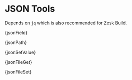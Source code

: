 # JSON Tools

Depends on `jq` which is also recommended for Zesk Build.

{jsonField}

{jsonPath}

{jsonSetValue}

{jsonFileGet}

{jsonFileSet}